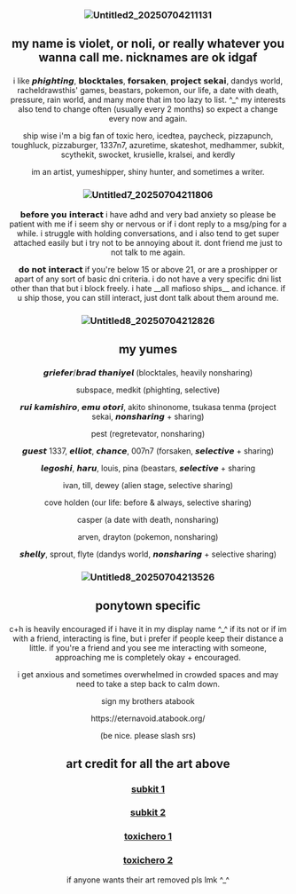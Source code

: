 ### <p align="center"> ![Untitled2_20250704211131](https://github.com/user-attachments/assets/0eb3f1e1-df39-40b2-b9ec-d955dc00b60e)
## <p align="center"> my name is violet, or noli, or really whatever you wanna call me. nicknames are ok idgaf

<p align="center"> i like 𝙥𝙝𝙞𝙜𝙝𝙩𝙞𝙣𝙜, 𝗯𝗹𝗼𝗰𝗸𝘁𝗮𝗹𝗲𝘀, 𝗳𝗼𝗿𝘀𝗮𝗸𝗲𝗻, 𝗽𝗿𝗼𝗷𝗲𝗰𝘁 𝘀𝗲𝗸𝗮𝗶, dandys world, racheldrawsthis' games, beastars, pokemon, our life, a date with death, pressure, rain world, and many more that im too lazy to list. ^_^ my interests also tend to change often (usually every 2 months) so expect a change every now and again.

<p align="center"> ship wise i'm a big fan of toxic hero, icedtea, paycheck, pizzapunch, toughluck, pizzaburger, 1337n7, azuretime, skateshot, medhammer, subkit, scythekit, swocket, krusielle, kralsei, and kerdly

<p align="center"> im an artist, yumeshipper, shiny hunter, and sometimes a writer.

### <p align="center"> ![Untitled7_20250704211806](https://github.com/user-attachments/assets/6e9c95f8-d07e-43d0-bea5-a629733c6b57)


<p align="center"> 𝗯𝗲𝗳𝗼𝗿𝗲 𝘆𝗼𝘂 𝗶𝗻𝘁𝗲𝗿𝗮𝗰𝘁 i have adhd and very bad anxiety so please be patient with me if i seem shy or nervous or if i dont reply to a msg/ping for a while. i struggle with holding conversations, and i also tend to get super attached easily but i try not to be annoying about it. dont friend me just to not talk to me again.

<p align="center"> 𝗱𝗼 𝗻𝗼𝘁 𝗶𝗻𝘁𝗲𝗿𝗮𝗰𝘁 if you're below 15 or above 21, or are a proshipper or apart of any sort of basic dni criteria. i do not have a very specific dni list other than that but i block freely. i hate __all mafioso ships__ and ichance. if u ship those, you can still interact, just dont talk about them around me.


### <p align="center"> ![Untitled8_20250704212826](https://github.com/user-attachments/assets/9ce7ea92-1e89-487e-8a78-618250380bc2)


## <p align="center"> **my yumes** 

<p align="center"> 𝙜𝙧𝙞𝙚𝙛𝙚𝙧/𝙗𝙧𝙖𝙙 𝙩𝙝𝙖𝙣𝙞𝙮𝙚𝙡 (blocktales, heavily nonsharing)

<p align="center"> subspace, medkit (phighting, selective)

<p align="center"> 𝙧𝙪𝙞 𝙠𝙖𝙢𝙞𝙨𝙝𝙞𝙧𝙤, 𝙚𝙢𝙪 𝙤𝙩𝙤𝙧𝙞, akito shinonome, tsukasa tenma (project sekai, 𝙣𝙤𝙣𝙨𝙝𝙖𝙧𝙞𝙣𝙜 + sharing)

<p align="center"> pest (regretevator, nonsharing)

<p align="center"> 𝙜𝙪𝙚𝙨𝙩 1337, 𝙚𝙡𝙡𝙞𝙤𝙩, 𝙘𝙝𝙖𝙣𝙘𝙚, 007n7 (forsaken, 𝙨𝙚𝙡𝙚𝙘𝙩𝙞𝙫𝙚 + sharing)

<p align="center"> 𝙡𝙚𝙜𝙤𝙨𝙝𝙞, 𝙝𝙖𝙧𝙪, louis, pina (beastars, 𝙨𝙚𝙡𝙚𝙘𝙩𝙞𝙫𝙚 + sharing

<p align="center"> ivan, till, dewey (alien stage, selective sharing)

<p align="center"> cove holden (our life: before & always, selective sharing)

<p align="center"> casper (a date with death, nonsharing)

<p align="center"> arven, drayton (pokemon, nonsharing)

<p align="center"> 𝙨𝙝𝙚𝙡𝙡𝙮, sprout, flyte (dandys world, 𝙣𝙤𝙣𝙨𝙝𝙖𝙧𝙞𝙣𝙜 + selective sharing)


### <p align="center"> ![Untitled8_20250704213526](https://github.com/user-attachments/assets/43c0edd1-d415-440e-a265-1ec003e6c6ba)


## <p align="center"> **ponytown specific**

<p align="center"> c+h is heavily encouraged if i have it in my display name ^_^ if its not or if im with a friend, interacting is fine, but i prefer if people keep their distance a little. if you're a friend and you see me interacting with someone, approaching me is completely okay + encouraged.


<p align="center"> i get anxious and sometimes overwhelmed in crowded spaces and may need to take a step back to calm down.


<p align="center"> sign my brothers atabook
<p align="center"> https://eternavoid.atabook.org/
<p align="center"> (be nice. please slash srs)

## <p align="center"> art credit for all the art above
### <p align="center"> [subkit 1](https://x.com/astertude/status/1704626839803527255)
### <p align="center"> [subkit 2](https://x.com/astertude/status/1694116186965905871)
### <p align="center"> [toxichero 1](https://x.com/EMPTY___rob/status/1937002739005083913)
### <p align="center"> [toxichero 2](https://x.com/vaekieedouh/status/1933544247938158599)
<p align="center"> if anyone wants their art removed pls lmk ^_^

